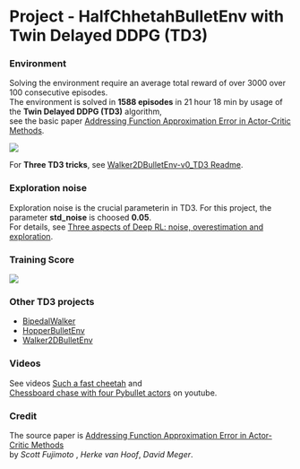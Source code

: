 # Project - HalfChhetahBulletEnv with Twin Delayed DDPG (TD3)

### Environment  

Solving the environment require an average total reward of over 3000 over 100 consecutive episodes.    
The environment is solved in __1588 episodes__ in 21 hour 18 min by usage of the __Twin Delayed DDPG (TD3)__ algorithm,    
see the basic paper [Addressing Function Approximation Error in Actor-Critic Methods](https://arxiv.org/abs/1802.09477).    

![](images/hc_images.png)

For __Three TD3 tricks__, see [Walker2DBulletEnv-v0_TD3 Readme](https://github.com/Rafael1s/Deep-Reinforcement-Learning-Algorithms/edit/master/Walker2DBulletEnv-v0_TD3/README.md).

### Exploration noise

Exploration noise is the crucial parameterin in TD3. For this project, the parameter **std_noise** is choosed **0.05**.      
For details, see [Three aspects of Deep RL: noise, overestimation and exploration](https://towardsdatascience.com/three-aspects-of-deep-rl-noise-overestimation-and-exploration-122ffb4bb92b).    

### Training Score

![](images/plot_HalfCheetah_1588epis_sc3000.png)

### Other TD3 projects

* [BipedalWalker](https://github.com/Rafael1s/Deep-Reinforcement-Learning-Algorithms/tree/master/BipedalWalker-TwinDelayed-DDPG%20(TD3))
* [HopperBulletEnv](https://github.com/Rafael1s/Deep-Reinforcement-Learning-Algorithms/tree/master/HopperBulletEnv_v0-TD3)
* [Walker2DBulletEnv](https://github.com/Rafael1s/Deep-Reinforcement-Learning-Algorithms/tree/master/Walker2DBulletEnv-v0_TD3)

### Videos
See videos 
[Such a fast cheetah](https://www.youtube.com/watch?v=Q-FchLEZKRk) and    
[Chessboard chase with four Pybullet actors](https://www.youtube.com/watch?v=NXX4GTim_NM) on youtube.

### Credit

The source paper is [Addressing Function Approximation Error in Actor-Critic Methods](https://arxiv.org/abs/1802.09477)  
by _Scott Fujimoto_ , _Herke van Hoof_, _David Meger_.
